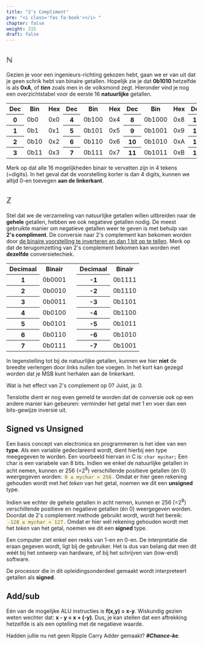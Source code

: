 ```yaml
---
title: "2's Compliment"
pre: "<i class='fas fa-book'></i> "
chapter: false
weight: 315
draft: false
---
```


## &#8469;

Gezien je voor een ingenieurs-richting gekozen hebt, gaan we er van uit dat je geen schrik hebt van binaire getallen. Hopelijk zie je dat **0b1010** hetzelfde is als **0xA**, of <b><i>tien</i></b> zoals men in de volksmond zegt. Hieronder vind je nog een overzichtstabel voor de eerste 16 **natuurlijke** getallen.

<table>
<tr><th>Dec</th><th>Bin</th><th>Hex</th><th>Dec</th><th>Bin</th><th>Hex</th><th>Dec</th><th>Bin</th><th>Hex</th><th>Dec</th><th>Bin</th><th>Hex</th></tr>
<tr>
    <th>0</th><td>0b0</td><td>0x0</td>
    <th>4</th><td>0b100</td><td>0x4</td>
    <th>8</th><td>0b1000</td><td>0x8</td>
    <th>12</th><td>0b1100</td><td>0xC</td>
</tr>
<tr>
    <th>1</th><td>0b1</td><td>0x1</td>
    <th>5</th><td>0b101</td><td>0x5</td>
    <th>9</th><td>0b1001</td><td>0x9</td>
    <th>13</th><td>0b1101</td><td>0xD</td>
</tr>
<tr>
    <th>2</th><td>0b10</td><td>0x2</td>
    <th>6</th><td>0b110</td><td>0x6</td>
    <th>10</th><td>0b1010</td><td>0xA</td>
    <th>14</th><td>0b1110</td><td>0xE</td>
</tr>
<tr>
    <th>3</th><td>0b11</td><td>0x3</td>
    <th>7</th><td>0b111</td><td>0x7</td>
    <th>11</th><td>0b1011</td><td>0xB</td>
    <th>15</th><td>0b1111</td><td>0xF</td>
</tr>
</table>

Merk op dat alle 16 mogelijkheden binair te vervatten zijn in 4 tekens (=digits). In het geval dat de voorstelling korter is dan 4 digits, kunnen we altijd 0-en toevegen **aan de linkerkant**.

## &#8484;
Stel dat we de verzameling van natuurlijke getallen willen uitbreiden naar de **gehele** getallen, hebben we ook negatieve getallen nodig. De meest gebruikte manier om negatieve getallen weer te geven is met behulp van **2's compliment**. De conversie naar 2's complement kan bekomen worden door <u>de binaire voorstelling te inverteren en dan 1 bit op te tellen</u>. Merk op dat de terugomzetting van 2's complement bekomen kan worden met **dezelfde** conversietechiek. 

<table>
    <tr><th>Decimaal</th><th>Binair</th><td>&nbsp;</td><th>Decimaal</th><th>Binair</th></tr>
    <tr><th>1</th><td>0b0001</td><td>&nbsp;</tb><th>-1</th><td>0b1111</td></tr>
    <tr><th>2</th><td>0b0010</td><td>&nbsp;</tb><th>-2</th><td>0b1110</td></tr>
    <tr><th>3</th><td>0b0011</td><td>&nbsp;</tb><th>-3</th><td>0b1101</td></tr>
    <tr><th>4</th><td>0b0100</td><td>&nbsp;</tb><th>-4</th><td>0b1100</td></tr>
    <tr><th>5</th><td>0b0101</td><td>&nbsp;</tb><th>-5</th><td>0b1011</td></tr>
    <tr><th>6</th><td>0b0110</td><td>&nbsp;</tb><th>-6</th><td>0b1010</td></tr>
    <tr><th>7</th><td>0b0111</td><td>&nbsp;</tb><th>-7</th><td>0b1001</td></tr>
</table>

In tegenstelling tot bij de natuurlijke getallen, kunnen we hier **niet** de breedte verlengen door links nullen toe voegen. In het kort kan gezegd worden dat je MSB kunt herhalen aan de linkerkant.

Wat is het effect van 2's complement op 0? Juist, ja: 0.

Tenslotte dient er nog even gemeld te worden dat de conversie ook op een andere manier kan gebeuren: verminder het getal met 1 en voer dan een bits-gewijze inversie uit.

<!-- [Wikipedia](https://en.wikipedia.org/wiki/Two%27s_complement) heeft ook goede uitleg over 2's compliment. -->

## Signed vs Unsigned
Een basis concept van electronica en programmeren is het idee van een **type**. Als een variable gedeclareerd wordt, dient hierbij een type meegegeven te worden. Een voorbeeld hiervan in C is: ```char mychar;``` Een char is een variabele van 8 bits. Indien we enkel de natuurlijke getallen in acht nemen, kunnen er 256 (=2<sup>8</sup>) verschillende positieve getallen (én 0) weergegeven worden: <span style="border-radius: 2px; white-space: nowrap; color: #5e5e5e; background: #FFF7DD; border: 1px solid #fbf0cb; padding: 0px 2px; font-family: Consolas, menlo, monospace; font-size: 92%;">0 &le; mychar &lt; 256</span>. Omdat er hier geen rekening gehouden wordt met het *teken* van het getal, noemen we dit een **unsigned** type.

Indien we echter de gehele getallen in acht nemen, kunnen er 256 (=2<sup>8</sup>) verschillende positieve en negatieve getallen (én 0) weergegeven worden. Doordat de 2's complement methode gebruikt wordt, wordt het bereik: <span style="border-radius: 2px; white-space: nowrap; color: #5e5e5e; background: #FFF7DD; border: 1px solid #fbf0cb; padding: 0px 2px; font-family: Consolas, menlo, monospace; font-size: 92%;">-128 &le; mychar &lt; 127</span>. Omdat er hier wél rekening gehouden wordt met het *teken* van het getal, noemen we dit een **signed** type.

Een computer ziet enkel een reeks van 1-en en 0-en. De interpretatie die eraan gegeven wordt, ligt bij de gebruiker. Het is dus van belang dat men dit wéét bij het ontwerp van hardware, of bij het schrijven van (low-end) software.

De processor die in dit opleidingsonderdeel gemaakt wordt interpreteert getallen als **signed**.

## Add/sub

Eén van de mogelijke ALU instructies is **f(x,y) = x-y**. Wiskundig gezien weten wechter dat: **x - y = x + (-y)**. Dus, je kan stellen dat een aftrekking hetzelfde is als een optelling met de negatieve waarde.

Hadden jullie nu net geen Ripple Carry Adder gemaakt? <b><i>#Chance-ke</i></b>.